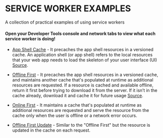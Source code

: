 # SERVICE WORKER EXAMPLES

A collection of practical examples of using service workers

#### Open your Developer Tools console and network tabs to view what each service worker is doing!


- [App Shell Cache](https://simple-pwa-wcouwbjvdp.now.sh/pages/app-shell/) - It precaches the app shell resources in a versioned cache. An application shell (or app shell) refers to the local resources that your web app needs to load the skeleton of your user interface (UI) [Source](https://google-developer-training.gitbooks.io/progressive-web-apps-ilt-concepts/content/docs/introduction-to-progressive-web-app-architectures.html).

- [Offline First](https://simple-pwa-wcouwbjvdp.now.sh/pages/offline-first/) - It precaches the app shell resources in a versioned cache, and maintains another cache that's populated at runtime as additional resources are requested. If a resource is cached and available offline, return it first before trying to download it from the server. If it isn’t in the cache already, download it and cache it for future usage [Source](https://developer.mozilla.org/en-US/docs/Web/Apps/Progressive/Offline_Service_workers#Offline_First).

- [Online First](https://simple-pwa-wcouwbjvdp.now.sh/pages/online-first/) - It maintains a cache that's populated at runtime as additional resources are requested and serve the resource from the cache only when the user is offline or a network error occurs.

- [Offline First Update](https://simple-pwa-wcouwbjvdp.now.sh/pages/offline-first-update/) - Similar to the "Offline First" but the resource is updated in the cache on each request.
